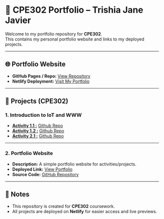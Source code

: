 # 📌 CPE302 Portfolio – Trishia Jane Javier

Welcome to my portfolio repository for **CPE302**.  
This contains my personal portfolio website and links to my deployed projects.

---

## 🌐 Portfolio Website
- **GitHub Pages / Repo:** [View Repository](https://github.com/tijeyy/)  
- **Netlify Deployment:** [Visit My Portfolio](https://tijeyyy.netlify.app/)

---

## 📂 Projects (CPE302)

### 1. Introduction to IoT and WWW
- [**Activity 1.1 :**](https://cpe302act1-1.netlify.app/) [Github Repo](https://github.com/tijeyy/cpe302_act1.1)
- [**Activity 1.2 :**](https://cpe302act1-2.netlify.app/) [Github Repo ](https://github.com/tijeyy/cpe302_act1.2)
- [**Activity 2.1 :**](https://cpe302act2-1.netlify.app/) [Github Repo](https://github.com/tijeyy/cpe302_act2.1)

---

### 2. Portfolio Website
- **Description:** A simple portfolio website for activities/projects.  
- **Deployed Link:** [View Portfolio](https://tijeyyy.netlify.app/)
- **Source Code:** [GitHub Repository](https://github.com/tijeyy/CPE302_ACTIVITIES/blob/main/index.html)

---

## 📝 Notes
- This repository is created for **CPE302** coursework.  
- All projects are deployed on **Netlify** for easier access and live previews.  
